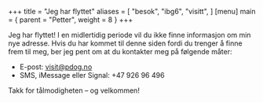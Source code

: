 +++
title = "Jeg har flyttet"
aliases = [
    "besok",
    "ibg6",
    "visitt",
]
[menu]
main = { parent = "Petter", weight = 8 }
+++

<!-- markdownlint-disable MD033 -->

Jeg har flyttet! I en midlertidig periode vil du ikke finne informasjon om min nye adresse.
Hvis du har kommet til denne siden fordi du trenger å finne frem til meg, ber jeg pent
om at du kontakter meg på følgende måter:

- E-post: [visit@pdog.no](mailto:visit@pdog.no)
- SMS, iMessage eller Signal: +47 926 96 496

Takk for tålmodigheten – og velkommen!
